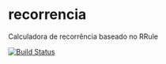 # recorrencia
Calculadora de recorrência baseado no RRule

[![Build Status](https://drone.io/github.com/gammasoft/recorrencia/status.png)](https://drone.io/github.com/gammasoft/recorrencia/latest)

